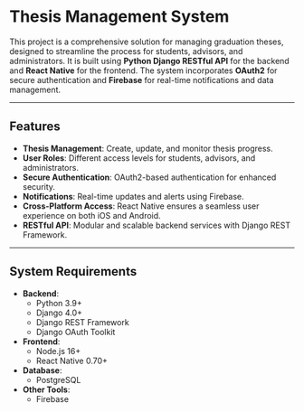 # Thesis Management System

This project is a comprehensive solution for managing graduation theses, designed to streamline the process for students, advisors, and administrators. It is built using **Python Django RESTful API** for the backend and **React Native** for the frontend. The system incorporates **OAuth2** for secure authentication and **Firebase** for real-time notifications and data management.

---

## **Features**

- **Thesis Management**: Create, update, and monitor thesis progress.
- **User Roles**: Different access levels for students, advisors, and administrators.
- **Secure Authentication**: OAuth2-based authentication for enhanced security.
- **Notifications**: Real-time updates and alerts using Firebase.
- **Cross-Platform Access**: React Native ensures a seamless user experience on both iOS and Android.
- **RESTful API**: Modular and scalable backend services with Django REST Framework.

---

## **System Requirements**

- **Backend**:
  - Python 3.9+
  - Django 4.0+
  - Django REST Framework
  - Django OAuth Toolkit
- **Frontend**:
  - Node.js 16+
  - React Native 0.70+
- **Database**:
  - PostgreSQL
- **Other Tools**:
  - Firebase
